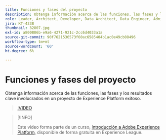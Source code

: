 ```yaml
---
title: Funciones y fases del proyecto
description: Obtenga información acerca de las funciones, las fases y los resultados clave involucrados en un proyecto de Experience Platform exitoso.
role: Leader, Architect, Developer, Data Architect, Data Engineer, Admin, User
jira: KT-4338
thumbnail: 32807.jpg
exl-id: a800886b-e9a6-4271-921c-2cc6d4033a1a
source-git-commit: 90f7621536573f60ac6585404b1ac0e49cb08496
workflow-type: tm+mt
source-wordcount: '60'
ht-degree: 6%

---
```


# Funciones y fases del proyecto

Obtenga información acerca de las funciones, las fases y los resultados clave involucrados en un proyecto de Experience Platform exitoso.

>[!VIDEO](https://video.tv.adobe.com/v/32807?quality=12&learn=on)

>[!INFO]
>
> Este vídeo forma parte de un curso, [Introducción a Adobe Experience Platform](https://experienceleague.adobe.com/?recommended=ExperiencePlatform-U-1-2020.1&amp;lang=es), disponible de forma gratuita en Experience League.

